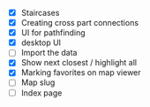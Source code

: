 - [x] Staircases
- [x] Creating cross part connections
- [x] UI for pathfinding
- [x] desktop UI
- [ ] Import the data
- [x] Show next closest / highlight all
- [x] Marking favorites on map viewer
- [ ] Map slug
- [ ] Index page